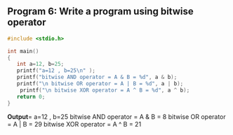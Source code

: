 ## Program 6: Write a program using bitwise operator
```c
#include <stdio.h>

int main()
{
   int a=12, b=25;
   printf("a=12 , b=25\n" );
   printf("bitwise AND operator = A & B = %d", a & b);
   printf("\n bitwise OR operator = A | B = %d", a | b);
    printf("\n bitwise XOR operator = A ^ B = %d", a ^ b);
   return 0;
}
```
**Output**= 
a=12 , b=25
bitwise AND operator = A & B = 8
 bitwise OR operator = A | B = 29
 bitwise XOR operator = A ^ B = 21
